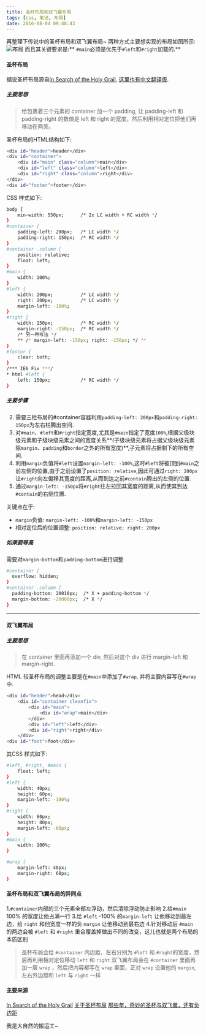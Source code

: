 ```yaml
---
title: 圣杯布局和双飞翼布局
tags: [css, 笔记, 布局]
date: 2016-08-04 09:48:43
---
```


再整理下传说中的圣杯布局和双飞翼布局~
两种方式主要想实现的布局如图所示:
![布局](http://zoneke-img.b0.upaiyun.com/418f7f9fbc1335a2753ff03c1113d203.png)
而且其关键要求是:** `#main`必须是优先于`#left`和`#right`加载的.**
#### 圣杯布局
据说圣杯布局源自[In Search of the Holy Grail](http://alistapart.com/article/holygrail), [这里也有中文翻译版](https://segmentfault.com/a/1190000004524159).
##### 主要思想
> 给包裹着三个元素的 container 加一个 padding, 让 padding-left 和 padding-right 的数值是 left 和 right 的宽度，然后利用相对定位把他们再移动在两旁。

圣杯布局的HTML结构如下:
``` bash
<div id="header">header</div>
<div id="container">
    <div id="main" class="column">main</div>
    <div id="left" class="column">left</div>
    <div id="right" class="column">right</div>
</div>
<div id="footer">footer</div>
```

CSS 样式如下:
``` bash
body {
    min-width: 550px;      /* 2x LC width + RC width */
}
#container {
    padding-left: 200px;   /* LC width */
    padding-right: 150px;  /* RC width */
}
#container .column {
    position: relative;
    float: left;
}
#main {
    width: 100%;
}
#left {
    width: 200px;          /* LC width */
    right: 200px;          /* LC width */
    margin-left: -100%;
}
#right {
    width: 150px;          /* RC width */
    margin-right: -150px;  /* RC width */
    /* 另一种写法 */
    ** /* margin-left: -150px; right: -150px; */ **
}
#footer {
    clear: both;
}
/*** IE6 Fix ***/
* html #left {
    left: 150px;           /* RC width */
}
```
##### 主要步骤
2. 需要三栏布局的#container容器利用`padding-left: 200px`和`padding-right: 150px`为左右栏腾出空间.
3. 对`#main`、`#left`和`#right`指定宽度,尤其是`#main`指定了宽度`100%`,根据父级块级元素和子级块级元素之间的宽度关系**(子级块级元素将占据父级块级元素除`margin`、`padding`和`border`之外的所有宽度)**,子元素将占据剩下的所有空间.
4. 利用`margin`负值将`#left`设置`margin-left: -100%`,这时`#left`将被顶到`#main`之前左侧的位置,由于之前设置了`position: relative`,因此可通过`right: 200px`让`#right`向左偏移其宽度的距离,从而到达之前`#contain`腾出的左侧的位置.
5. 通过`margin-left: -150px`将`#right`往左拉回其宽度的距离,从而使其到达`#contain`的右侧位置.

关键点在于: 
- `margin`负值: `margin-left: -100%`和`margin-left: -150px`
- 相对定位后的位置调整: `position: relative; right: 200px`

##### 如果要等高
需要对`margin-bottom`和`padding-bottom`进行调整
``` bash
#container {
  overflow: hidden;
}
#container .column {
  padding-bottom: 20010px;  /* X + padding-bottom */
  margin-bottom: -20000px;  /* X */
}
```
*****
#### 双飞翼布局
##### 主要思想
> 在 container 里面再添加一个 div, 然后对这个 div 进行 margin-left 和 margin-right.

HTML 较圣杯布局的调整主要是在`#main`中添加了`#wrap`, 并将主要内容写在`#wrap`中.
``` bash
<div id="header">head</div>
    <div id="container cleanfix">
        <div id="main">
            <div id="wrap">main</div>
        </div>
        <div id="left">left</div>
        <div id="right">right</div>
    </div>
<div id="foot">foot</div>
```
其CSS 样式如下:
``` bash
#left, #right, #main {
    float: left;
}
#left {
    width: 40px;
    height: 60px;
    margin-left: -100%;
}
#right {
    width: 60px;
    height: 80px;
    margin-left: -60px;
}
#main {
    width: 100%;
}

#wrap {
    margin-left: 40px;
    margin-right: 60px;
}
```

#### 圣杯布局和双飞翼布局的异同点
1.`#container`内部的三个元素全部左浮动，然后清除浮动防止影响
2.给`#main` 100% 的宽度让他占满一行
3.给 `#left` -100% 的`margin-left` 让他移动到最左边，给 `right` 和他宽度一样的负 `margin` 让他移动到最右边
4.针对移动后 `#main` 的两边会被 `#left` 和 `#right` 重合覆盖掉做出不同的改变，这儿也就是两个布局的本质区别
   > 圣杯布局会给 `#container` 内边距，左右分别为 `#left` 和 `#right`的宽度，然后再利用相对定位移动 `left` 和 `right`
   > 双飞翼布局会在 `#container` 里面再加一层 `wrap` ，然后把内容都写在 `wrap` 里面，正对 `wrap` 设置他的 `margin`, 左右外边距和 `left` 与 `right` 一样



#### 主要来源
[In Search of the Holy Grail](http://alistapart.com/article/holygrail)
[关于圣杯布局](https://segmentfault.com/a/1190000004524159)
[那些年，奇妙的圣杯与双飞翼，还有负边距](https://segmentfault.com/a/1190000004579886#articleHeader1)

我是大自然的搬运工~
